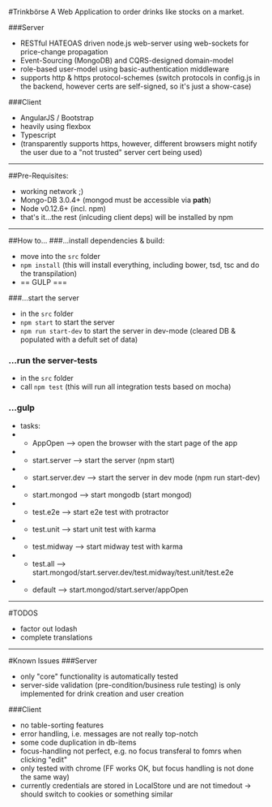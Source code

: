 #Trinkbörse
A Web Application to order drinks like stocks on a market.

###Server
* RESTful HATEOAS driven node.js web-server using web-sockets for price-change propagation
* Event-Sourcing (MongoDB) and CQRS-designed domain-model
* role-based user-model using basic-authentication middleware
* supports http & https protocol-schemes (switch protocols in config.js in the backend, however certs are self-signed, 
so it's just a show-case)

###Client
* AngularJS / Bootstrap
* heavily using flexbox
* Typescript
* (transparently supports https, however, different browsers might notify the user due to a "not trusted" server cert 
being used)


<hr>

##Pre-Requisites:
* working network ;)
* Mongo-DB 3.0.4+ (mongod must be accessible via **path**)
* Node v0.12.6+ (incl. npm)
* that's it...the rest (inlcuding client deps) will be installed by npm

<hr>

##How to...
###...install dependencies & build:
* move into the `src` folder
* `npm install` (this will install everything, including bower, tsd, tsc and do the transpilation)
* == GULP ===

###...start the server
* in the `src` folder
* `npm start` to start the server
* `npm run start-dev` to start the server in dev-mode (cleared DB & populated with a defult set of data)

### ...run the server-tests
* in the `src` folder
* call `npm test` (this will run all integration tests based on mocha)

### ...gulp
* tasks:
*   - AppOpen           --> open the browser with the start page of the app
*   - start.server      --> start the server (npm start)
*   - start.server.dev  --> start the server in dev mode (npm run start-dev)
*   - start.mongod      --> start mongodb (start mongod)
*   - test.e2e          --> start e2e test with protractor
*   - test.unit         --> start unit test with karma
*   - test.midway       --> start midway test with karma
*   - test.all          --> start.mongod/start.server.dev/test.midway/test.unit/test.e2e
*   - default           --> start.mongod/start.server/appOpen

<hr>

#TODOS
* factor out lodash
* complete translations

<hr>

#Known Issues
###Server
  * only "core" functionality is automatically tested
  * server-side validation (pre-condition/business rule testing) is only implemented for drink creation and user creation 

###Client
* no table-sorting features
* error handling, i.e. messages are not really top-notch
* some code duplication in db-items
* focus-handling not perfect, e.g. no focus transferal to fomrs when clicking "edit"
* only tested with chrome (FF works OK, but focus handling is not done the same way)
* currently credentials are stored in LocalStore und are not timedout -> should switch to cookies or something similar